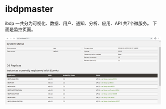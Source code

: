 # ibdpmaster
ibdp
一共分为可视化、数据、用户、通知、分析、应用、API 共7个微服务。
下面是监控页面。

![image](ibdp-doc/image/QQ截图20181018215318.png)